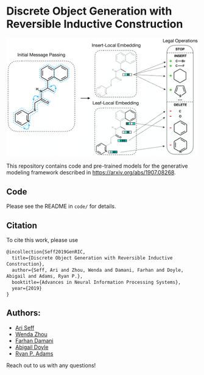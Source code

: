 # Discrete Object Generation with Reversible Inductive Construction

<img src="aux_data/method_figure.png" width="700">

This repository contains code and pre-trained models for the generative modeling framework described in https://arxiv.org/abs/1907.08268.

## Code
Please see the README in `code/` for details.

## Citation
To cite this work, please use
```
@incollection{Seff2019GenRIC,
  title={Discrete Object Generation with Reversible Inductive Construction},
  author={Seff, Ari and Zhou, Wenda and Damani, Farhan and Doyle, Abigail and Adams, Ryan P.},
  booktitle={Advances in Neural Information Processing Systems},
  year={2019}
}
```

## Authors:
* [Ari Seff](http://www.cs.princeton.edu/~aseff/)
* [Wenda Zhou](https://wendazhou.com/)
* [Farhan Damani](http://fdamani.com/)
* [Abigail Doyle](http://chemlabs.princeton.edu/doyle/people/about-abby/)
* [Ryan P. Adams](https://www.cs.princeton.edu/~rpa/)

Reach out to us with any questions!
